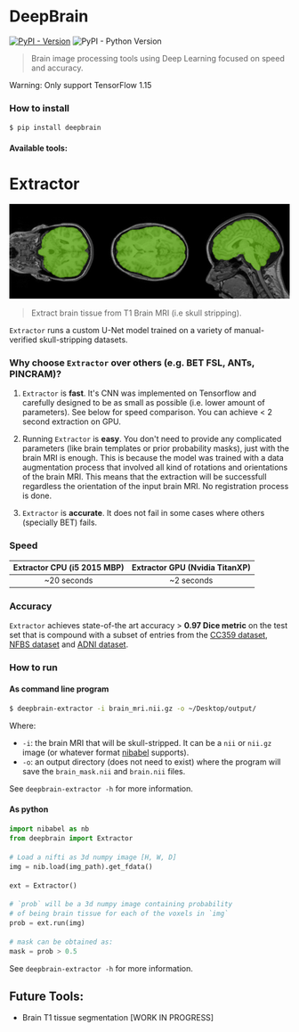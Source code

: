 # DeepBrain

[![PyPI - Version](https://img.shields.io/pypi/v/omniduct.svg)](https://pypi.org/project/deepbrain/)
![PyPI - Python Version](https://img.shields.io/pypi/pyversions/deepbrain.svg)

> Brain image processing tools using Deep Learning focused on speed and accuracy.

Warning: Only support TensorFlow 1.15

### How to install

```bash
$ pip install deepbrain
```

#### Available tools:

# Extractor

![img](./imgs/extractor.png)

> Extract brain tissue from T1 Brain MRI (i.e skull stripping).

`Extractor` runs a custom U-Net model trained on a variety of manual-verified skull-stripping datasets.

### Why choose `Extractor` over others (e.g. BET FSL, ANTs, PINCRAM)?

1. `Extractor` is **fast**. It's CNN was implemented on Tensorflow and carefully designed to be as small as possible (i.e. lower amount of parameters). See below for speed comparison. You can achieve < 2 second extraction on GPU.

2. Running `Extractor` is **easy**. You don't need to provide any complicated parameters (like brain templates or prior probability masks), just with the brain MRI is enough. This is because the model was trained with a data augmentation process that involved all kind of rotations and orientations of the brain MRI. This means that the extraction will be successfull regardless the orientation of the input brain MRI. No registration process is done.

3. `Extractor` is **accurate**. It does not fail in some cases where others (specially BET) fails.

### Speed

Extractor CPU (i5 2015 MBP)          |  Extractor GPU (Nvidia TitanXP) 
:-------------------------:|:-------------------------:
~20 seconds  | ~2 seconds

### Accuracy

`Extractor` achieves state-of-the art accuracy > **0.97 Dice metric** on the test set that is compound with a subset of entries from the [CC359 dataset](https://sites.google.com/view/calgary-campinas-dataset/home), [NFBS dataset](http://preprocessed-connectomes-project.org/NFB_skullstripped/) and [ADNI dataset](http://doid.gin.g-node.org/aa605acf0f2335b9b8dfdb5c66e18f68/).

### How to run

#### As command line program

```bash
$ deepbrain-extractor -i brain_mri.nii.gz -o ~/Desktop/output/
```
Where:

* `-i`: the brain MRI that will be skull-stripped. It can be a `nii` or `nii.gz` image (or whatever format [nibabel](http://nipy.org/nibabel/) supports).
* `-o`: an output directory (does not need to exist) where the program will save the `brain_mask.nii` and `brain.nii` files.

See `deepbrain-extractor -h` for more information.

#### As python

```python
import nibabel as nb
from deepbrain import Extractor

# Load a nifti as 3d numpy image [H, W, D]
img = nib.load(img_path).get_fdata()

ext = Extractor()

# `prob` will be a 3d numpy image containing probability 
# of being brain tissue for each of the voxels in `img`
prob = ext.run(img) 

# mask can be obtained as:
mask = prob > 0.5
```

See `deepbrain-extractor -h` for more information.


## Future Tools:

* Brain T1 tissue segmentation [WORK IN PROGRESS]
